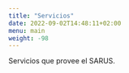 ```yaml
---
title: "Servicios"
date: 2022-09-02T14:48:11+02:00
menu: main
weight: -98
---
```


Servicios que provee el SARUS.

